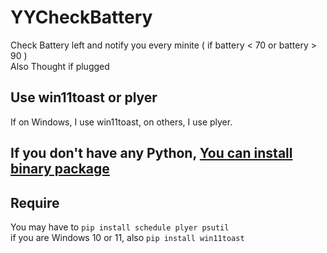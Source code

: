 # YYCheckBattery  
Check Battery left and notify you every minite ( if battery &lt; 70 or battery > 90 )  
Also Thought if plugged  
  
## Use win11toast or plyer  
If on Windows, I use win11toast, on others, I use plyer.

## If you don't have any Python, [You can install binary package](https://github.com/yyhome-tromb/YYCheckBattery/releases/tag/v1.0)

## Require
You may have to `pip install schedule plyer psutil`  
if you are Windows 10 or 11, also `pip install win11toast`  
